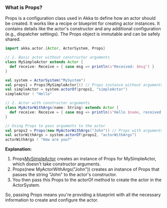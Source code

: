 ### What is Props?

Props is a configuration class used in Akka to define how an actor should be created. It works like a recipe or blueprint for creating actor instances. It contains details like the actor's constructor and any additional configuration (e.g., dispatcher settings). The Props object is immutable and can be safely shared.

```scala
import akka.actor.{Actor, ActorSystem, Props}

// 1. Basic actor without constructor arguments
class MySimpleActor extends Actor {
  def receive: Receive = { case msg => println(s"Received: $msg") }
}

val system = ActorSystem("MySystem")
val props1 = Props[MySimpleActor]() // Props instance without arguments
val simpleActor = system.actorOf(props1, "simpleActor")
simpleActor ! "Hello"

// 2. Actor with constructor arguments
class MyActorWithArgs(name: String) extends Actor {
  def receive: Receive = { case msg => println(s"Hello $name, received: $msg") }
}

// Using Props to pass arguments to the actor
val props2 = Props(new MyActorWithArgs("John")) // Props with arguments
val actorWithArgs = system.actorOf(props2, "actorWithArgs")
actorWithArgs ! "How are you?"

```

**Explanation:**

1. Props[MySimpleActor]() creates an instance of Props for MySimpleActor, which doesn't take constructor arguments.
2. Props(new MyActorWithArgs("John")) creates an instance of Props that passes the string "John" to the actor's constructor.
3. You then pass this Props to the actorOf method to create the actor in the ActorSystem.

So, passing Props means you're providing a blueprint with all the necessary information to create and configure the actor.
